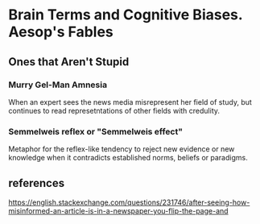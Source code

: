 # Brain Terms and Cognitive Biases. Aesop's Fables

## Ones that Aren't Stupid

### Murry Gel-Man Amnesia

When an expert sees the news media misrepresent her field of study, but continues to read represetntations of other fields with credulity.

### Semmelweis reflex or "Semmelweis effect" 

Metaphor for the reflex-like tendency to reject new evidence or new knowledge when it contradicts established norms, beliefs or paradigms.


## references

https://english.stackexchange.com/questions/231746/after-seeing-how-misinformed-an-article-is-in-a-newspaper-you-flip-the-page-and